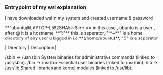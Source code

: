 ### Entrypoint of my wsl explanation
I have downloaded wsl in my system and created username & password

**"ubuntu@LAPTOP-L592SHA5:~$:** == in this case , ubuntu is a user , after @ it is a hostname, **":"** this is seperator, "**~**" is a home directory of any user u logged in i.e **(/home/ubuntu)**, "$" is a seperator


| Directory	|              Description                                                       |

/sbin -> /usr/sbin	System binaries for administrative commands (linked to /usr/sbin).
/bin -> /usr/bin	Essential user binaries (linked to /usr/bin).
/lib -> /usr/lib	Shared libraries and kernel modules (linked to /usr/lib).
